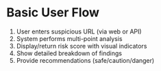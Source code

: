 # Basic User Flow

1. User enters suspicious URL (via web or API)
2. System performs multi-point analysis
3. Display/return risk score with visual indicators
4. Show detailed breakdown of findings
5. Provide recommendations (safe/caution/danger)